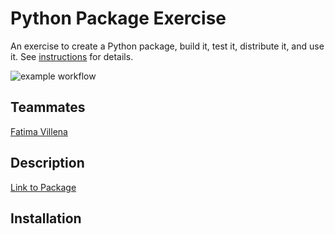 # Python Package Exercise

An exercise to create a Python package, build it, test it, distribute it, and use it. See [instructions](./instructions.md) for details.

![example workflow](https://github.com/software-students-fall2024/3-python-package-three/actions/workflows/event-logger.yml/badge.svg)

## Teammates
[Fatima Villena](https://github.com/favils)


## Description
[Link to Package](link.com)

## Installation

